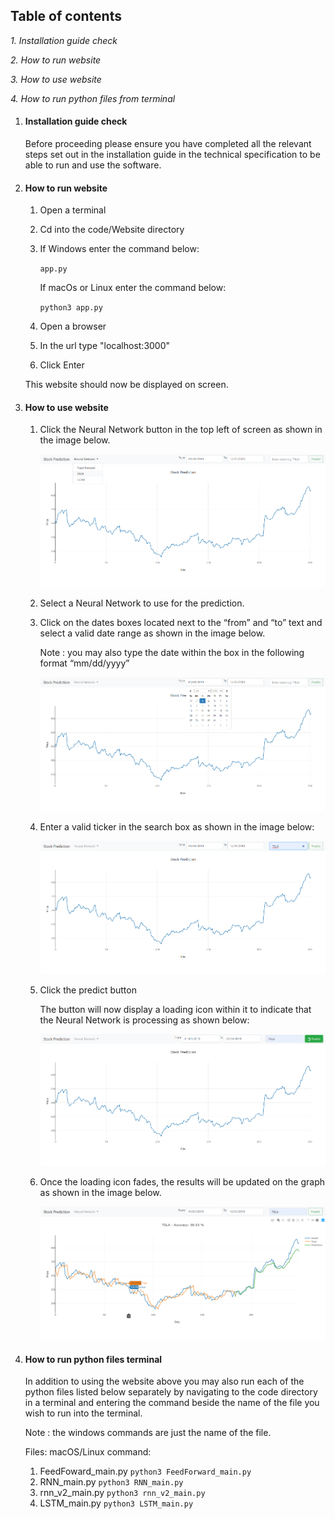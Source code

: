 ## Table of contents

_1. Installation guide check_

_2. How to run website_

_3. How to use website_

_4. How to run python files from terminal_



1. #### Installation guide check

   Before proceeding please ensure you have completed all the relevant steps set out in the installation guide in the technical specification to be able to run and use the software.

2. #### How to run website

   1. Open a terminal

   2. Cd into the code/Website directory

   3. If Windows enter the command below:

      <code>app.py</code>

      If macOs or Linux enter the command below:

      <code>python3 app.py</code>

   4. Open a browser

   5. In the url type "localhost:3000"

   6. Click Enter

   This website should now be displayed on screen.

3. #### How to use website

   1. Click the Neural Network button in the top left of screen as shown in the image below.

      ![graph](./images/graph1.png)

   2. Select a Neural Network to use for the prediction.

   3. Click on the dates boxes located next to the “from” and “to” text and select a valid date range as shown in the image below.

      Note : you may also type the date within the box in the following format “mm/dd/yyyy”

      ![graph](./images/graph2.png)

   4. Enter a valid ticker in the search box as shown in the image below:

      ![graph](./images/graph3.png)

   5. Click the predict button

      The button will now display a loading icon within it to indicate that the Neural Network is processing as shown below:

      ![graph](./images/graph4.png)

   6. Once the loading icon fades, the results will be updated on the graph as shown in the image below.

      ![graph](./images/graph5.png)

      

   

4. #### How to run python files terminal

   In addition to using the website above you may also run each of the python files listed below separately by navigating to the code directory in a terminal and entering the command beside the name of the file you wish to run into the terminal.

   Note : the windows commands are just the name of the file.

   Files:						                              macOS/Linux command:

   1. FeedFoward_main.py                  <code>python3 FeedForward_main.py</code>
   2. RNN_main.py                                <code>python3 RNN_main.py</code>
   3. rnn_v2_main.py                            <code>python3 rnn_v2_main.py</code>
   4. LSTM_main.py                              <code>python3 LSTM_main.py</code>